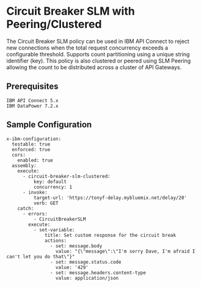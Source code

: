# Circuit Breaker SLM with Peering/Clustered

The Circuit Breaker SLM policy can be used in IBM API Connect to reject new connections when the total request concurrency exceeds a configurable threshold. Supports count partitioning using a unique string identifier (key). This policy is also clustered or peered using SLM Peering allowing the count to be distributed across a cluster of API Gateways.

## Prerequisites

    IBM API Connect 5.x
    IBM DataPower 7.2.x

## Sample Configuration

```
x-ibm-configuration:
  testable: true
  enforced: true
  cors:
    enabled: true
  assembly:
    execute:
      - circuit-breaker-slm-clustered:
          key: default
          concurrency: 1
      - invoke:
          target-url: 'https://tonyf-delay.mybluemix.net/delay/20'
          verb: GET
    catch:
      - errors:
          - CircuitBreakerSLM
        execute:
          - set-variable:
              title: Set custom response for the circuit break
              actions:
                - set: message.body
                  value: "{\"message\":\"I'm sorry Dave, I'm afraid I can't let you do that\"}"
                - set: message.status.code
                  value: '429'
                - set: message.headers.content-type
                  value: application/json
```

